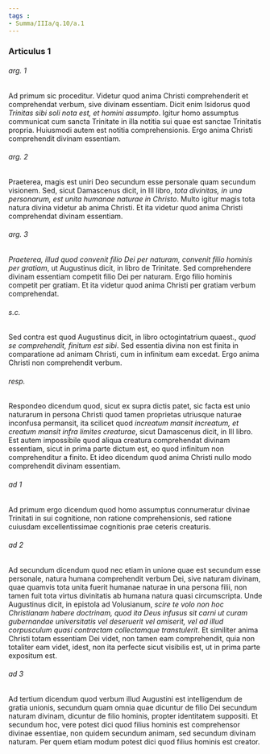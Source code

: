 ```yaml
---
tags : 
- Summa/IIIa/q.10/a.1
---
```


### Articulus 1

###### arg. 1
Ad primum sic proceditur. Videtur quod anima Christi comprehenderit et comprehendat verbum, sive divinam essentiam. Dicit enim Isidorus quod *Trinitas sibi soli nota est, et homini assumpto*. Igitur homo assumptus communicat cum sancta Trinitate in illa notitia sui quae est sanctae Trinitatis propria. Huiusmodi autem est notitia comprehensionis. Ergo anima Christi comprehendit divinam essentiam.

###### arg. 2
Praeterea, magis est uniri Deo secundum esse personale quam secundum visionem. Sed, sicut Damascenus dicit, in III libro, *tota divinitas, in una personarum, est unita humanae naturae in Christo*. Multo igitur magis tota natura divina videtur ab anima Christi. Et ita videtur quod anima Christi comprehendat divinam essentiam.

###### arg. 3
*Praeterea, illud quod convenit filio Dei per naturam, convenit filio hominis per gratiam*, ut Augustinus dicit, in libro de Trinitate. Sed comprehendere divinam essentiam competit filio Dei per naturam. Ergo filio hominis competit per gratiam. Et ita videtur quod anima Christi per gratiam verbum comprehendat.

###### s.c.
Sed contra est quod Augustinus dicit, in libro octogintatrium quaest., *quod se comprehendit, finitum est sibi*. Sed essentia divina non est finita in comparatione ad animam Christi, cum in infinitum eam excedat. Ergo anima Christi non comprehendit verbum.

###### resp.
Respondeo dicendum quod, sicut ex supra dictis patet, sic facta est unio naturarum in persona Christi quod tamen proprietas utriusque naturae inconfusa permansit, ita scilicet quod *increatum mansit increatum, et creatum mansit infra limites creaturae*, sicut Damascenus dicit, in III libro. Est autem impossibile quod aliqua creatura comprehendat divinam essentiam, sicut in prima parte dictum est, eo quod infinitum non comprehenditur a finito. Et ideo dicendum quod anima Christi nullo modo comprehendit divinam essentiam.

###### ad 1
Ad primum ergo dicendum quod homo assumptus connumeratur divinae Trinitati in sui cognitione, non ratione comprehensionis, sed ratione cuiusdam excellentissimae cognitionis prae ceteris creaturis.

###### ad 2
Ad secundum dicendum quod nec etiam in unione quae est secundum esse personale, natura humana comprehendit verbum Dei, sive naturam divinam, quae quamvis tota unita fuerit humanae naturae in una persona filii, non tamen fuit tota virtus divinitatis ab humana natura quasi circumscripta. Unde Augustinus dicit, in epistola ad Volusianum, *scire te volo non hoc Christianam habere doctrinam, quod ita Deus infusus sit carni ut curam gubernandae universitatis vel deseruerit vel amiserit, vel ad illud corpusculum quasi contractam collectamque transtulerit*. Et similiter anima Christi totam essentiam Dei videt, non tamen eam comprehendit, quia non totaliter eam videt, idest, non ita perfecte sicut visibilis est, ut in prima parte expositum est.

###### ad 3
Ad tertium dicendum quod verbum illud Augustini est intelligendum de gratia unionis, secundum quam omnia quae dicuntur de filio Dei secundum naturam divinam, dicuntur de filio hominis, propter identitatem suppositi. Et secundum hoc, vere potest dici quod filius hominis est comprehensor divinae essentiae, non quidem secundum animam, sed secundum divinam naturam. Per quem etiam modum potest dici quod filius hominis est creator.

